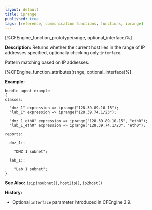 ```yaml
---
layout: default
title: iprange
published: true
tags: [reference, communication functions, functions, iprange]
---
```


[%CFEngine_function_prototype(range, optional_interface)%]

**Description:** Returns whether the current host lies in the range of
IP addresses specified, optionally checking only `interface`.

Pattern matching based on IP addresses.

[%CFEngine_function_attributes(range, optional_interface)%]

**Example:**

```cf3
bundle agent example
{
classes:

  "dmz_1" expression => iprange("128.39.89.10-15");
  "lab_1" expression => iprange("128.39.74.1/23");

  "dmz_1_eth0" expression => iprange("128.39.89.10-15", "eth0");
  "lab_1_eth0" expression => iprange("128.39.74.1/23", "eth0");

reports:

  dmz_1::

    "DMZ 1 subnet";

  lab_1::

    "Lab 1 subnet";
}
```

**See Also:** `isipinsubnet()`, `host2ip()`, `ip2host()`

**History:**

- Optional `interface` parameter introduced in CFEngine 3.9.

